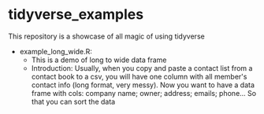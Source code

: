 # tidyverse_examples
This repository is a showcase of all magic of using tidyverse

* example_long_wide.R:
  - This is a demo of long to wide data frame
  - Introduction: Usually, when you copy and paste a contact list from a contact book to a csv, you will have one column with all member's contact info (long format, very messy). Now you want to have a data frame with cols: company name; owner; address; emails; phone... So that you can sort the data
